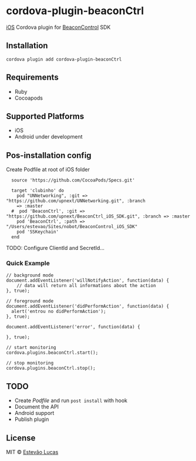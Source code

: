 # cordova-plugin-beaconCtrl

[iOS](https://github.com/upnext/BeaconControl_iOS_SDK) Cordova plugin for [BeaconControl](http://beaconcontrol.io) SDK

## Installation

    cordova plugin add cordova-plugin-beaconCtrl

## Requirements
- Ruby 
- Cocoapods 

## Supported Platforms

- iOS
- Android under development

## Pos-installation config

Create Podfile at root of iOS folder


      source 'https://github.com/CocoaPods/Specs.git'
    
      target 'clubinho' do
        pod "UNNetworking", :git => "https://github.com/upnext/UNNetworking.git", :branch
        => :master
      #  pod 'BeaconCtrl', :git => "https://github.com/upnext/BeaconCtrl_iOS_SDK.git", :branch => :master
        pod 'BeaconCtrl', :path => "/Users/estevao/Sites/nobot/BeaconControl_iOS_SDK"
        pod 'SSKeychain'
      end
      
TODO: Configure ClientId and SecretId...

### Quick Example

    // background mode
    document.addEventListener('willNotifyAction', function(data) {
        // data will return all informations about the action
    }, true);

    // foreground mode
    document.addEventListener('didPerformAction', function(data) {
      alert('entrou no didPerformAction');
    }, true);

    document.addEventListener('error', function(data) {
      
    }, true);

	// start monitoring
    cordova.plugins.beaconCtrl.start();

	// stop monitoring
	cordova.plugins.beaconCtrl.stop();

## TODO 

 - Create *Podfile* and run `post install` with hook
 - Document the API
 - Android support
 - Publish plugin

## License

MIT © [Estevão Lucas](http://twitter.com/estevao_lucas)

